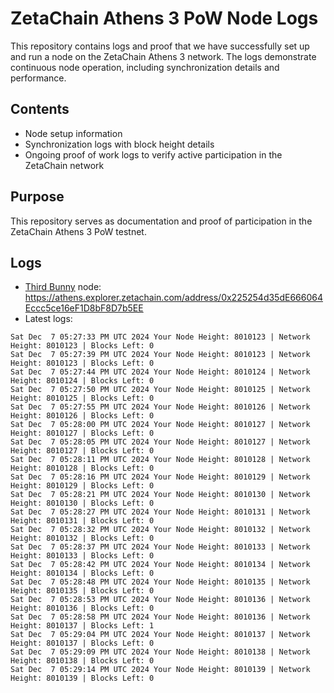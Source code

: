 # ZetaChain Athens 3 PoW Node Logs
This repository contains logs and proof that we have successfully set up and run a node on the ZetaChain Athens 3 network. The logs demonstrate continuous node operation, including synchronization details and performance.

## Contents
- Node setup information
- Synchronization logs with block height details
- Ongoing proof of work logs to verify active participation in the ZetaChain network

## Purpose
This repository serves as documentation and proof of participation in the ZetaChain Athens 3 PoW testnet.

## Logs

- [Third Bunny](https://thirdbunny.xyz/) node: https://athens.explorer.zetachain.com/address/0x225254d35dE666064Eccc5ce16eF1D8bF8D7b5EE
- Latest logs:
```
Sat Dec  7 05:27:33 PM UTC 2024 Your Node Height: 8010123 | Network Height: 8010123 | Blocks Left: 0
Sat Dec  7 05:27:39 PM UTC 2024 Your Node Height: 8010123 | Network Height: 8010123 | Blocks Left: 0
Sat Dec  7 05:27:44 PM UTC 2024 Your Node Height: 8010124 | Network Height: 8010124 | Blocks Left: 0
Sat Dec  7 05:27:50 PM UTC 2024 Your Node Height: 8010125 | Network Height: 8010125 | Blocks Left: 0
Sat Dec  7 05:27:55 PM UTC 2024 Your Node Height: 8010126 | Network Height: 8010126 | Blocks Left: 0
Sat Dec  7 05:28:00 PM UTC 2024 Your Node Height: 8010127 | Network Height: 8010127 | Blocks Left: 0
Sat Dec  7 05:28:05 PM UTC 2024 Your Node Height: 8010127 | Network Height: 8010127 | Blocks Left: 0
Sat Dec  7 05:28:11 PM UTC 2024 Your Node Height: 8010128 | Network Height: 8010128 | Blocks Left: 0
Sat Dec  7 05:28:16 PM UTC 2024 Your Node Height: 8010129 | Network Height: 8010129 | Blocks Left: 0
Sat Dec  7 05:28:21 PM UTC 2024 Your Node Height: 8010130 | Network Height: 8010130 | Blocks Left: 0
Sat Dec  7 05:28:27 PM UTC 2024 Your Node Height: 8010131 | Network Height: 8010131 | Blocks Left: 0
Sat Dec  7 05:28:32 PM UTC 2024 Your Node Height: 8010132 | Network Height: 8010132 | Blocks Left: 0
Sat Dec  7 05:28:37 PM UTC 2024 Your Node Height: 8010133 | Network Height: 8010133 | Blocks Left: 0
Sat Dec  7 05:28:42 PM UTC 2024 Your Node Height: 8010134 | Network Height: 8010134 | Blocks Left: 0
Sat Dec  7 05:28:48 PM UTC 2024 Your Node Height: 8010135 | Network Height: 8010135 | Blocks Left: 0
Sat Dec  7 05:28:53 PM UTC 2024 Your Node Height: 8010136 | Network Height: 8010136 | Blocks Left: 0
Sat Dec  7 05:28:58 PM UTC 2024 Your Node Height: 8010136 | Network Height: 8010137 | Blocks Left: 1
Sat Dec  7 05:29:04 PM UTC 2024 Your Node Height: 8010137 | Network Height: 8010137 | Blocks Left: 0
Sat Dec  7 05:29:09 PM UTC 2024 Your Node Height: 8010138 | Network Height: 8010138 | Blocks Left: 0
Sat Dec  7 05:29:14 PM UTC 2024 Your Node Height: 8010139 | Network Height: 8010139 | Blocks Left: 0
```
